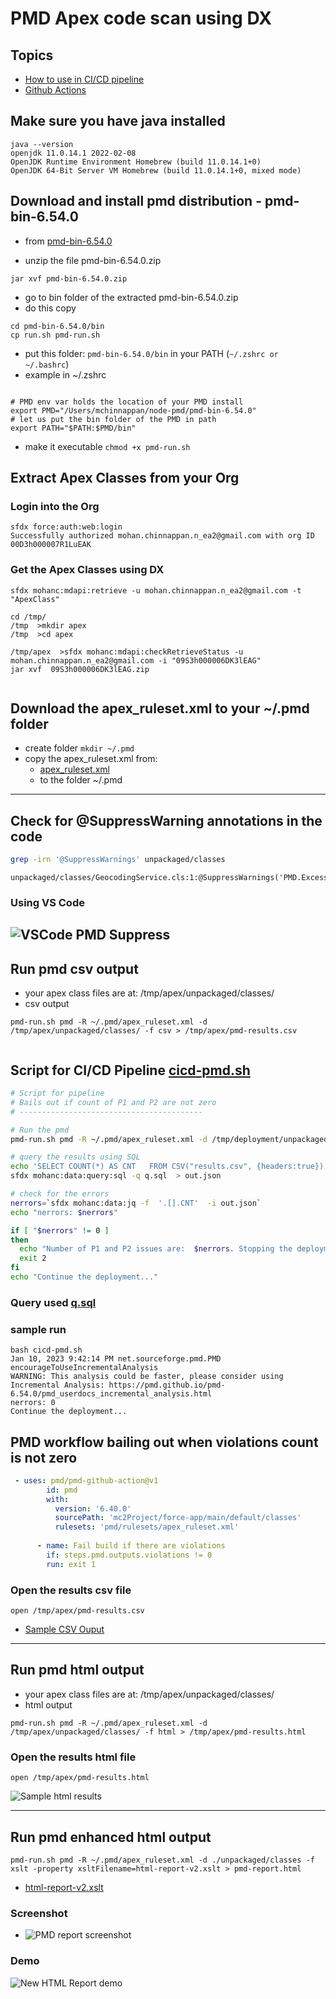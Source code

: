 # PMD Apex code scan using DX 


## Topics
- [How to use in CI/CD pipeline](#cicd)
- [Github Actions](#gha)

## Make sure you have java installed
```
java --version
openjdk 11.0.14.1 2022-02-08
OpenJDK Runtime Environment Homebrew (build 11.0.14.1+0)
OpenJDK 64-Bit Server VM Homebrew (build 11.0.14.1+0, mixed mode)

```

## Download and install pmd distribution - pmd-bin-6.54.0 

- from [pmd-bin-6.54.0](dist/pmd-bin-6.54.0.zip)

- unzip the file pmd-bin-6.54.0.zip

```
jar xvf pmd-bin-6.54.0.zip
```


- go to bin folder of the extracted pmd-bin-6.54.0.zip
- do this copy
```
cd pmd-bin-6.54.0/bin
cp run.sh pmd-run.sh 
```

- put this folder: ```pmd-bin-6.54.0/bin``` in your PATH (```~/.zshrc or ~/.bashrc```)
- example in ~/.zshrc
```

# PMD env var holds the location of your PMD install
export PMD="/Users/mchinnappan/node-pmd/pmd-bin-6.54.0"
# let us put the bin folder of the PMD in path
export PATH="$PATH:$PMD/bin"

```
- make it executable ```chmod +x pmd-run.sh```

## Extract Apex Classes from your Org

### Login into the Org
```
sfdx force:auth:web:login
Successfully authorized mohan.chinnappan.n_ea2@gmail.com with org ID 00D3h000007R1LuEAK

```
### Get the Apex Classes using DX
```
sfdx mohanc:mdapi:retrieve -u mohan.chinnappan.n_ea2@gmail.com -t "ApexClass"

cd /tmp/
/tmp  >mkdir apex
/tmp  >cd apex

/tmp/apex  >sfdx mohanc:mdapi:checkRetrieveStatus -u mohan.chinnappan.n_ea2@gmail.com -i "09S3h000006DK3lEAG"
jar xvf  09S3h000006DK3lEAG.zip


```

## Download the apex_ruleset.xml to your ~/.pmd folder 
- create folder ```mkdir ~/.pmd```
- copy the apex_ruleset.xml from:
	- [apex_ruleset.xml](pmd-rules/apex_ruleset.xml)
	- to the folder ~/.pmd

-----------------

<a name='suppress'></a>
## Check for @SuppressWarning annotations in the code 

```bash
grep -irn '@SuppressWarnings' unpackaged/classes 
```
```
unpackaged/classes/GeocodingService.cls:1:@SuppressWarnings('PMD.ExcessiveParameterList')

```

### Using VS Code
![VSCode PMD Suppress](img/pmd-supress-1.png)
------------------
## Run pmd csv output
- your apex class files are at: /tmp/apex/unpackaged/classes/
- csv output
```
pmd-run.sh pmd -R ~/.pmd/apex_ruleset.xml -d /tmp/apex/unpackaged/classes/ -f csv > /tmp/apex/pmd-results.csv


```

<a name="cicd"></a>

## Script for CI/CD Pipeline [cicd-pmd.sh](cicd-pmd.sh)

```bash
# Script for pipeline
# Bails out if count of P1 and P2 are not zero
# -----------------------------------------

# Run the pmd
pmd-run.sh pmd -R ~/.pmd/apex_ruleset.xml -d /tmp/deployment/unpackaged/classes/  -f csv > results.csv

# query the results using SQL
echo 'SELECT COUNT(*) AS CNT   FROM CSV("results.csv", {headers:true}) WHERE Priority < 3' > q.sql
sfdx mohanc:data:query:sql -q q.sql  > out.json

# check for the errors
nerrors=`sfdx mohanc:data:jq -f  '.[].CNT'  -i out.json`
echo "nerrors: $nerrors"

if [ "$nerrors" != 0 ]
then
  echo "Number of P1 and P2 issues are:  $nerrors. Stopping the deployment!"
  exit 2
fi
echo "Continue the deployment..."

```

### Query used [q.sql](q.sql)

### sample run
```
bash cicd-pmd.sh 
Jan 10, 2023 9:42:14 PM net.sourceforge.pmd.PMD encourageToUseIncrementalAnalysis
WARNING: This analysis could be faster, please consider using Incremental Analysis: https://pmd.github.io/pmd-6.54.0/pmd_userdocs_incremental_analysis.html
nerrors: 0
Continue the deployment...
```

<a name='gha'></a>

## PMD workflow bailing out when violations count is not zero

```yaml
 - uses: pmd/pmd-github-action@v1
        id: pmd
        with:
          version: '6.40.0'
          sourcePath: 'mc2Project/force-app/main/default/classes'
          rulesets: 'pmd/rulesets/apex_ruleset.xml'
      
      - name: Fail build if there are violations
        if: steps.pmd.outputs.violations != 0
        run: exit 1
```

### Open the results csv file

```
open /tmp/apex/pmd-results.csv

```
- [Sample CSV Ouput](img/pmd-results_s.csv)

-----------------
## Run pmd html output
- your apex class files are at: /tmp/apex/unpackaged/classes/
- html output
```
pmd-run.sh pmd -R ~/.pmd/apex_ruleset.xml -d /tmp/apex/unpackaged/classes/ -f html > /tmp/apex/pmd-results.html
```

### Open the results html file

```
open /tmp/apex/pmd-results.html

```

![Sample html results](img/pmd-results-1.png)

-------
## Run pmd enhanced html output

```
pmd-run.sh pmd -R ~/.pmd/apex_ruleset.xml -d ./unpackaged/classes -f xslt -property xsltFilename=html-report-v2.xslt > pmd-report.html

```
- [html-report-v2.xslt](https://github.com/pmd/pmd/blob/master/pmd-core/etc/xslt/html-report-v2.xslt)


### Screenshot
- ![PMD report screenshot](img/pmd-report-2.1.png )


### Demo
![New HTML Report demo](https://raw.githubusercontent.com/mohan-chinnappan-n/kural-docs/master/img/new_pmd-report-1.gif)


